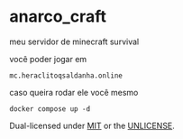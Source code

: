 # anarco_craft
meu servidor de minecraft survival

você poder jogar em
```
mc.heraclitoqsaldanha.online
```

caso queira rodar ele você mesmo
```
docker compose up -d
```

Dual-licensed under [MIT](LICENSE-MIT) or the [UNLICENSE](UNLICENSE).
